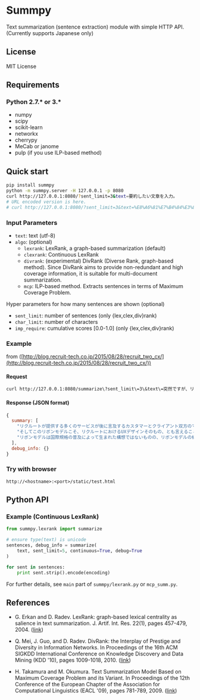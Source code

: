# Summpy

Text summarization (sentence extraction) module with simple HTTP API.
(Currently supports Japanese only)

## License

MIT License

## Requirements

### Python 2.7.* or 3.*

+ numpy
+ scipy
+ scikit-learn
+ networkx
+ cherrypy
+ MeCab or janome
+ pulp (if you use ILP-based method)

## Quick start

```sh
pip install summpy
python -m summpy.server -H 127.0.0.1 -p 8080
curl http://127.0.0.1:8080/?sent_limit=3&text=要約したい文章を入力。
# URL encoded version is here.
# curl http://127.0.0.1:8080/?sent_limit=3&text=%E8%A6%81%E7%B4%84%E3%81%97%E3%81%9F%E3%81%84%E6%96%87%E7%AB%A0%E3%82%92%E5%85%A5%E5%8A%9B%E3%80%82
```

### Input Parameters

- `text`: text (utf-8)
- `algo`: (optional)
  + `lexrank`: LexRank, a graph-based summarization (default)
  + `clexrank`: Continuous LexRank
  + `divrank`: (experimental) DivRank (Diverse Rank, graph-based method). Since DivRank aims to provide non-redundant and high coverage information, it is suitable for multi-document summarization.
  + `mcp`: ILP-based method. Extracts sentences in terms of Maximum Coverage Problem.

Hyper parameters for how many sentences are shown (optional)

- `sent_limit`: number of sentences (only {lex,clex,div}rank)
- `char_limit`: number of characters
- `imp_require`: cumulative scores \[0.0-1.0\] (only {lex,clex,div}rank)

### Example

from ([http://blog.recruit-tech.co.jp/2015/08/28/recruit_two_cx/](http://blog.recruit-tech.co.jp/2015/08/28/recruit_two_cx/))

#### Request

```sh
curl http://127.0.0.1:8080/summarize\?sent_limit\=3\&text\=突然ですが、リクルートのリボンモデルを耳にしたことはあるでしょうか？...
```

#### Response (JSON format)

```javascript
{
  summary: [
    "リクルートが提供する多くのサービスが後に言及するカスタマーとクライアント双方のマッチングを実現するサービスと称される背景にはこのリボンモデルがあります。",
    "そしてこのリボンモデルこそ、リクルートにおけるUXデザインそのもの、とも言えることができます。",
    "リボンモデルは国際規格の普及によって生まれた構想ではないものの、リボンモデルの構造はカスタマーとクライアントの体験設計基盤とも捉えることができ、UXデザインの普及・浸透と足並を揃えるかのように組織内に醸成されていきました。"
  ],
  debug_info: {}
}
```

### Try with browser

`http://<hostname>:<port>/static/test.html`

## Python API

### Example (Continuous LexRank)

```python
from summpy.lexrank import summarize

# ensure type(text) is unicode
sentences, debug_info = summarize(
    text, sent_limit=5, continuous=True, debug=True
)

for sent in sentences:
    print sent.strip().encode(encoding)
```

For further details, see `main` part of `summpy/lexrank.py` or `mcp_summ.py`.

## References

- G. Erkan and D. Radev. LexRank: graph-based lexical centrality as salience in text summarization. J. Artif. Int. Res. 22(1), pages 457-479, 2004. ([link](http://www.cs.cmu.edu/afs/cs/project/jair/pub/volume22/erkan04a-html/erkan04a.html))
- Q. Mei, J. Guo, and D. Radev. DivRank: the Interplay of Prestige and Diversity in Information Networks. In Proceedings of the 16th ACM SIGKDD International Conference on Knowledge Discovery and Data Mining (KDD '10), pages 1009-1018, 2010. ([link](http://citeseerx.ist.psu.edu/viewdoc/summary?doi=10.1.1.174.7982))

- H. Takamura and M. Okumura. Text Summarization Model Based on Maximum Coverage Problem and its Variant. In Proceedings of the 12th Conference of the European Chapter of the Association for Computational Linguistics (EACL '09), pages 781-789, 2009. ([link](http://citeseerx.ist.psu.edu/viewdoc/summary?doi=10.1.1.222.6945))
